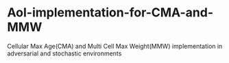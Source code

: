# AoI-implementation-for-CMA-and-MMW
Cellular Max Age(CMA) and Multi Cell Max Weight(MMW) implementation in adversarial and stochastic environments
